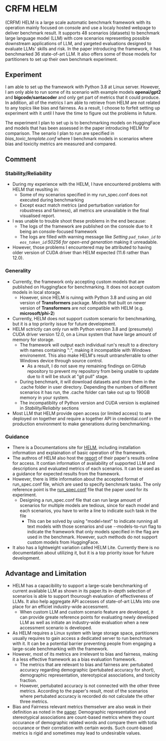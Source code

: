 # CRFM HELM

(CRFM) HELM is a large scale automatic benchmark framework with its operation mainly focused on console and use a localy hosted webpage to deliver benchmark result. It supports 48 scenarios (datasets) to benchmark large language model (LLM) with core scenarios representing possible downstream applications of LLM, and yargeted evaluations designed to evaluate LLMs' skills and risk. In the paper introducing the framework, it has benchmarked 36 state-of-art LLM. It also offers some of those models for partitioners to set up their own benchmark experiment.

## Experiment
I am able to set up the framework with Python 3.8 at Linux server. However, I am only able to run some of its scenario with example models **openai/gpt2** and **bigcode/santacoder** and only get part of metrics that it could produce. In addition, all of the metrics I am able to retrieve from HELM are not related to any topics like bias and fairness. As a result, I choose to forfeit setting up experiment with it until I have the time to figure out the problems in future.

The experiment I plan to set up is to benchmarking models on HuggingFace and models that has been assessed in the paper introducing HELM for comparison. The senario I plan to run are specified in *bias_toxic_template.conf* where I benchmark models in scenarios where bias and toxicity metrics are measured and compared.

## Comment

### Stability/Reliability

- During my experience with the HELM, I have encountered problems with HELM that reuslting in:
    - Some of my scenarios specified in my run_spec.conf does not executed during benchmarking
    - Except exact match metrics (and perturbation variation for robustness and fairness), all metrics are unavailable in the final visualised report.
- I was unable to trouble shoot these problems in the end because:
    - The logs of the framework are published on the console due to it being an console-focused framework
    - The logs are filled with warning message like *Setting `pad_token_id` to `eos_token_id`:50256 for open-end generation* making it unreadable.
- However, those problems I encountered may be attributed to having older version of CUDA driver than HELM expected (11.6 rather than 12.0). 

### Generality

- Currently, the framework only accepting custom models that are published on Huggingface for benchmarking. It does not accept custom models in local storage.
    - However, since HELM is ruinng with Python 3.8 and using an old version of **Transformers** package. Models that built on newer version of **Transformers** are not compatible with HELM (e.g. **microsoft/phi-2**)
- Currently, HELM does not support custom scenario for benchmarking, but it is a top priority issue for future development. 
- HELM sctrictly can only run with Python version 3.8 and (presumely) CUDA driver version 12.0, on a Linux system that have large amount of memory for storage.
    - The framework will output each individual run's result to a directory with names containing ":", making it incompatible with Windows environemnt. This also make HELM's result untransferrable to other Windows device through source control.
        - As a result, I do not save my remaining findings on GitHub repository to prevent my repository from being unable to update due to it will be stuck at "git pull" stage.
    - During benchmark, it will download datasets and store them in the .cache folder in user directory. Depending the numbers of different scenarios it has run, the .cache folder can take out up to 190GB memory in your system.
    - The incompatiblity of Python version and CUDA version is explained in *Stability/Reliabity* sections
- Most LLM that HELM provide open access (or limited access) to are deployed on together and require a together API in credential.conf in the production environment to make generations during benchmarking.

### Guidance

- There is a Documentations site for [HELM](https://crfm-helm.readthedocs.io/en/latest/tutorial/), including installation information and explaination of basic operation of the framework.
- The authros of HELM also host the [report](https://crfm.stanford.edu/helm/v0.2.2/?) of their paper's results online for access. It contian information of availability of supported LLM and descriptions and evaluated metrics of each scenarios. It can be used as a guidance for expected results from the framework.
- However, there is little information about the accepted format of run_spec.conf file, which are used to specify benchmark tasks. The only reference point is the [run_spec.conf](https://github.com/stanford-crfm/helm/blob/main/src/helm/benchmark/presentation/run_specs.conf) file that the paper used for its experiment.
    - Designing a run_spec.conf file that can run large amount of scenarios for multiple models are tedious, since for each model and each scenarios, you have to write a line to indicate such task in the file
        - This can be solved by using "model=text" to indicate running all text models with those scenarios and use --models-to-run flag to indicate the framework that only models specified in the flag are used in the benchmark. However, such methods do not support custom models from HuggingFace.
- It also has a lightweight variation called HELM Lite. Currently there is no documentation about utilizing it, but it is a top priority issue for future development.
 
## Advantage and Limitation

- HELM has a capacibility to support a large-scale benchmarking of current available LLM as shown in its paper.Its in-depth selection of scenarios is able to support thourough evaluation of effectiveness of LLMs. It also help aggregate API accesses of state-of-art LLMs into one place for an efficiet industry-wide accessment.
    - When custom LLM and custom scenario feature are developed, it can provide greate reference points for evaluating newly developed LLM as well as initiate an industry-wide evaluation when a new accessment scenario is developed.
- As HELM requires a Linux system with large storage space, partitioners usually requires to gain access a dedicated server to run benchmark with it. It can be a potential barrier preventing people from engaging a large-scale benchmarking with the framework. 
- However, most of its metrics are irrelevant to bias and fairness, making it a less effective framework as a bias evaluation framework.
    - The metrics that are relevant to bias and fairness are: pertubated accuracy regarding demographic  (pertubated accuracy for short), demographic representation, stereotypical associations, and toxicity fraction.
    - However, pertubated accuracy is not connected with the other three metrics. According to the paper's result, most of the scenarios where pertubated accuracy is recorded do not calculate the other three metrics.
- Bias and Fairness relevant metrics themselver are also weak in their definition as noted in the [paper](https://arxiv.org/pdf/2211.09110.pdf). Demographic representation and stereotypical associations are count-based metrics where they count occurance of demographic related words and compare them with totla occurance or their correlation with certain words. Such count-based metrics is rigid and sometimes may lead to undesirable values. 
